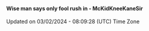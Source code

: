 #### Wise man says only fool rush in - McKidKneeKaneSir
Updated on 03/02/2024 - 08:09:28 (UTC) Time Zone
